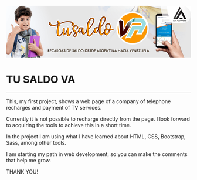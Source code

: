 ![](assets/imagenes/repository.png)

# TU SALDO VA
***
This, my first project, shows a web page of a company of telephone recharges and payment of TV services.

Currently it is not possible to recharge directly from the page. I look forward to acquiring the tools to achieve this in a short time.

In the project I am using what I have learned about HTML, CSS, Bootstrap, Sass, among other tools.

I am starting my path in web development, so you can make the comments that help me grow.

THANK YOU!
